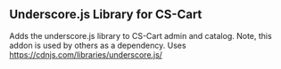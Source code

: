 ## Underscore.js Library for CS-Cart
Adds the underscore.js library to CS-Cart admin and catalog. Note, this addon is used by others as a dependency. Uses https://cdnjs.com/libraries/underscore.js/

